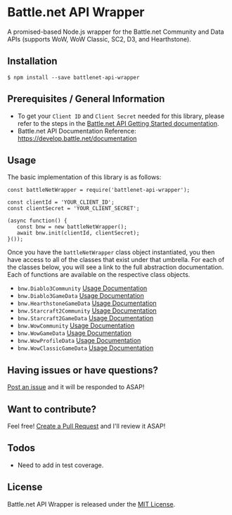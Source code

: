 # Battle.net API Wrapper

A promised-based Node.js wrapper for the Battle.net Community and Data APIs (supports WoW, WoW Classic, SC2, D3, and Hearthstone).

## Installation

`$ npm install --save battlenet-api-wrapper`

## Prerequisites / General Information

- To get your `Client ID` and `Client Secret` needed for this library, please refer to the steps in the [Battle.net API Getting Started documentation](https://develop.battle.net/documentation/guides/getting-started).
- Battle.net API Documentation Reference: https://develop.battle.net/documentation

## Usage

The basic implementation of this library is as follows:

```
const battleNetWrapper = require('battlenet-api-wrapper');  
  
const clientId = 'YOUR_CLIENT_ID';  
const clientSecret = 'YOUR_CLIENT_SECRET';  
  
(async function() {  
   const bnw = new battleNetWrapper();  
   await bnw.init(clientId, clientSecret);
}());  
```

Once you have the `battleNetWrapper` class object instantiated, you then have access to all of the classes
that exist under that umbrella.  For each of the classes below, you will see a link to the full abstraction
documentation.  Each of functions are available on the respective class objects.

- `bnw.Diablo3Community` [Usage Documentation](https://github.com/QuadDamn/battlenet-api-wrapper/tree/master/src/d3#diablo-3-community)
- `bnw.Diablo3GameData` [Usage Documentation](https://github.com/QuadDamn/battlenet-api-wrapper/tree/master/src/d3#diablo-3-game-data)
- `bnw.HearthstoneGameData` [Usage Documentation](https://github.com/QuadDamn/battlenet-api-wrapper/tree/master/src/hearthstone#hearthstone-game-data)
- `bnw.Starcraft2Community` [Usage Documentation](https://github.com/QuadDamn/battlenet-api-wrapper/tree/master/src/sc2#starcraft-2-community)
- `bnw.Starcraft2GameData` [Usage Documentation](https://github.com/QuadDamn/battlenet-api-wrapper/tree/master/src/sc2#starcraft-2-game-data)
- `bnw.WowCommunity` [Usage Documentation](https://github.com/QuadDamn/battlenet-api-wrapper/tree/master/src/wow#wow-community)
- `bnw.WowGameData` [Usage Documentation](https://github.com/QuadDamn/battlenet-api-wrapper/tree/master/src/wow#wow-game-data)
- `bnw.WowProfileData` [Usage Documentation](https://github.com/QuadDamn/battlenet-api-wrapper/tree/master/src/wow#wow-profile-data)
- `bnw.WowClassicGameData` [Usage Documentation](https://github.com/QuadDamn/battlenet-api-wrapper/tree/master/src/wowClassic#wow-classic-game-data)

## Having issues or have questions?

[Post an issue](https://github.com/QuadDamn/battlenet-api-wrapper/issues) and it will be responded to ASAP!

## Want to contribute?

Feel free!  [Create a Pull Request](https://github.com/QuadDamn/battlenet-api-wrapper/pulls) and I'll review it ASAP!

## Todos

- Need to add in test coverage.

## License

Battle.net API Wrapper is released under the  [MIT License](https://opensource.org/licenses/MIT).
